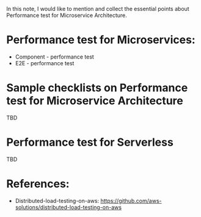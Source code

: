 In this note, I would like to mention and collect the essential points about Performance test for Microservice Architecture.

# Performance test for Microservices:
- Component - performance test
- E2E - performance test

# Sample checklists on Performance test for Microservice Architecture
TBD
# Performance test for Serverless
TBD

# References:
- Distributed-load-testing-on-aws: https://github.com/aws-solutions/distributed-load-testing-on-aws